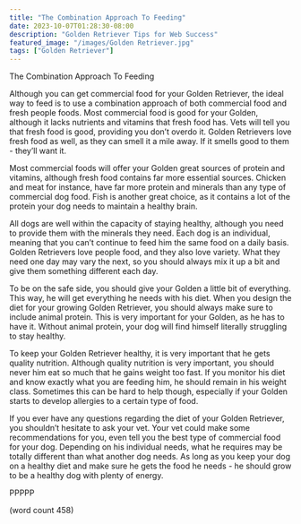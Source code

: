 ```yaml
---
title: "The Combination Approach To Feeding"
date: 2023-10-07T01:28:30-08:00
description: "Golden Retriever Tips for Web Success"
featured_image: "/images/Golden Retriever.jpg"
tags: ["Golden Retriever"]
---
```


The Combination Approach To Feeding

Although you can get commercial food for your Golden Retriever, the ideal way to feed is to use a combination approach of both commercial food and fresh people foods.  Most commercial food is good for your Golden, although it lacks nutrients and vitamins that fresh food has.  Vets will tell you that fresh food is good, providing you don’t overdo it.  Golden Retrievers love fresh food as well, as they can smell it a mile away. If it smells good to them - they’ll want it.

Most commercial foods will offer your Golden great sources of protein and vitamins, although fresh food contains far more essential sources.  Chicken and meat for instance, have far more protein and minerals than any type of commercial dog food.  Fish is another great choice, as it contains a lot of the protein your dog needs to maintain a healthy brain.  

All dogs are well within the capacity of staying healthy, although you need to provide them with the minerals they need.  Each dog is an individual, meaning that you can’t continue to feed him the same food on a daily basis.  Golden Retrievers love people food, and they also love variety.  What they need one day may vary the next, so you should always mix it up a bit and give them something different each day.

To be on the safe side, you should give your Golden a little bit of everything.  This way, he will get everything he needs with his diet.  When you design the diet for your growing Golden Retriever, you should always make sure to include animal protein.  This is very important for your Golden, as he has to have it.  Without animal protein, your dog will find himself literally struggling to stay healthy.

To keep your Golden Retriever healthy, it is very important that he gets quality nutrition.  Although quality nutrition is very important, you should never him eat so much that he gains weight too fast.  If you monitor his diet and know exactly what you are feeding him, he should remain in his weight class.  Sometimes this can be hard to help though, especially if your Golden starts to develop allergies to a certain type of food.

If you ever have any questions regarding the diet of your Golden Retriever, you shouldn’t hesitate to ask your vet.  Your vet could make some recommendations for you, even tell you the best type of commercial food for your dog.  Depending on his individual needs, what he requires may be totally different than what another dog needs.  As long as you keep your dog on a healthy diet and make sure he gets the food he needs - he should grow to be a healthy dog with plenty of energy.

PPPPP

(word count 458)
